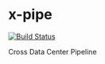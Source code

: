 x-pipe
================
[![Build Status](https://travis-ci.org/ctripcorp/x-pipe.svg?branch=master)](https://travis-ci.org/ctripcorp/x-pipe)



Cross Data Center Pipeline
